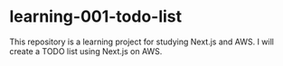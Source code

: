 # learning-001-todo-list

This repository is a learning project for studying Next.js and AWS. I will create a TODO list using Next.js on AWS.
